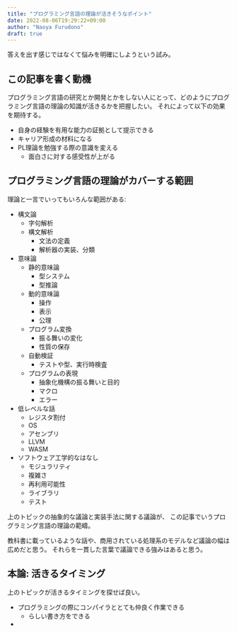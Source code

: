 ```yaml
---
title: "プログラミング言語の理論が活きそうなポイント"
date: 2022-08-06T19:29:22+09:00
author: "Naoya Furudono"
draft: true
---
```


答えを出す感じではなくて悩みを明確にしようという試み。

## この記事を書く動機

プログラミング言語の研究とか開発とかをしない人にとって、どのようにプログラミング言語の理論の知識が活きるかを把握したい。
それによって以下の効果を期待する。

- 自身の経験を有用な能力の証拠として提示できる
- キャリア形成の材料になる
- PL理論を勉強する際の意識を変える
  - 面白さに対する感受性が上がる

## プログラミング言語の理論がカバーする範囲

理論と一言でいってもいろんな範囲がある:

- 構文論
  - 字句解析
  - 構文解析
    - 文法の定義
    - 解析器の実装、分類
- 意味論
  - 静的意味論
    - 型システム
    - 型推論
  - 動的意味論
    - 操作
    - 表示
    - 公理
  - プログラム変換
    - 振る舞いの変化
    - 性質の保存
  - 自動検証
    - テストや型、実行時検査
  - プログラムの表現
    - 抽象化機構の振る舞いと目的
    - マクロ
    - エラー
- 低レベルな話
  - レジスタ割付
  - OS
  - アセンブリ
  - LLVM
  - WASM
- ソフトウェア工学的なはなし
  - モジュラリティ
  - 複雑さ
  - 再利用可能性
  - ライブラリ
  - テスト

上のトピックの抽象的な議論と実装手法に関する議論が、
この記事でいうプログラミング言語の理論の範疇。

教科書に載っているような話や、商用されている処理系のモデルなど議論の幅は広めだと思う。
それらを一貫した言葉で議論できる強みはあると思う。

## 本論: 活きるタイミング

上のトピックが活きるタイミングを探せば良い。

- プログラミングの際にコンパイラととても仲良く作業できる
  - らしい書き方をできる
- 
